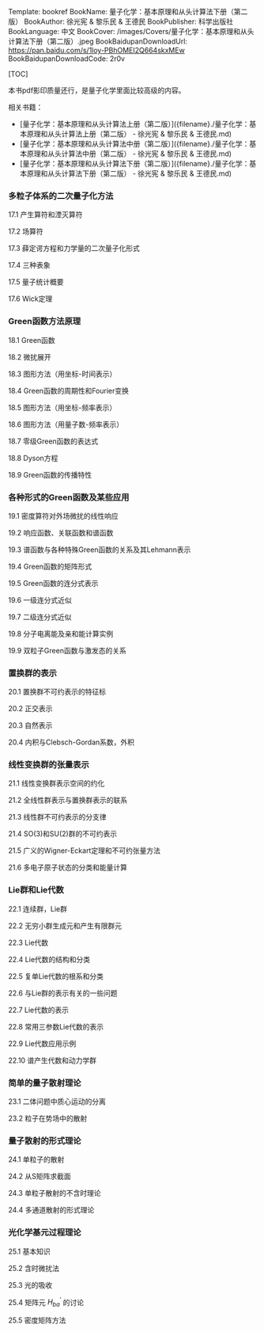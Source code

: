 Template: bookref
BookName: 量子化学：基本原理和从头计算法下册（第二版）
BookAuthor: 徐光宪 & 黎乐民 & 王德民
BookPublisher: 科学出版社
BookLanguage: 中文
BookCover: /images/Covers/量子化学：基本原理和从头计算法下册（第二版）.jpeg
BookBaidupanDownloadUrl: https://pan.baidu.com/s/1loy-PBhOMEI2Q664skxMEw 
BookBaidupanDownloadCode: 2r0v

[TOC]

本书pdf影印质量还行，是量子化学里面比较高级的内容。

相关书籍：

  - [量子化学：基本原理和从头计算法上册（第二版）]({filename}./量子化学：基本原理和从头计算法上册（第二版） - 徐光宪 & 黎乐民 & 王德民.md)
  - [量子化学：基本原理和从头计算法中册（第二版）]({filename}./量子化学：基本原理和从头计算法中册（第二版） - 徐光宪 & 黎乐民 & 王德民.md)
  - [量子化学：基本原理和从头计算法下册（第二版）]({filename}./量子化学：基本原理和从头计算法下册（第二版） - 徐光宪 & 黎乐民 & 王德民.md)

  

### 多粒子体系的二次量子化方法

17.1 产生算符和湮灭算符

17.2 场算符

17.3 薛定谔方程和力学量的二次量子化形式

17.4 三种表象

17.5 量子统计概要

17.6 Wick定理

### Green函数方法原理

18.1 Green函数

18.2 微扰展开

18.3 图形方法（用坐标-时间表示）

18.4 Green函数的周期性和Fourier变换

18.5 图形方法（用坐标-频率表示）

18.6 图形方法（用量子数-频率表示）

18.7 零级Green函数的表达式

18.8 Dyson方程

18.9 Green函数的传播特性

### 各种形式的Green函数及某些应用

19.1 密度算符对外场微扰的线性响应

19.2 响应函数、关联函数和谱函数

19.3 谱函数与各种特殊Green函数的关系及其Lehmann表示

19.4 Green函数的矩阵形式

19.5 Green函数的连分式表示

19.6 一级连分式近似

19.7 二级连分式近似

19.8 分子电离能及亲和能计算实例

19.9 双粒子Green函数与激发态的关系

### 置换群的表示

20.1 置换群不可约表示的特征标

20.2 正交表示

20.3 自然表示

20.4 内积与Clebsch-Gordan系数，外积

### 线性变换群的张量表示

21.1 线性变换群表示空间的约化

21.2 全线性群表示与置换群表示的联系

21.3 线性群不可约表示的分支律

21.4 SO(3)和SU(2)群的不可约表示

21.5 广义的Wigner-Eckart定理和不可约张量方法

21.6 多电子原子状态的分类和能量计算

### Lie群和Lie代数

22.1 连续群，Lie群

22.2 无穷小群生成元和产生有限群元

22.3 Lie代数

22.4 Lie代数的结构和分类

22.5 复单Lie代数的根系和分类

22.6 与Lie群的表示有关的一些问题

22.7 Lie代数的表示

22.8 常用三参数Lie代数的表示

22.9 Lie代数应用示例

22.10 谱产生代数和动力学群

### 简单的量子散射理论

23.1 二体问题中质心运动的分离

23.2 粒子在势场中的散射

### 量子散射的形式理论

24.1 单粒子的散射

24.2 从S矩阵求截面

24.3 单粒子散射的不含时理论

24.4 多通道散射的形式理论

### 光化学基元过程理论

25.1 基本知识

25.2 含时微扰法

25.3 光的吸收

25.4 矩阵元 $H_{ba}^{'}$ 的讨论

25.5 密度矩阵方法
